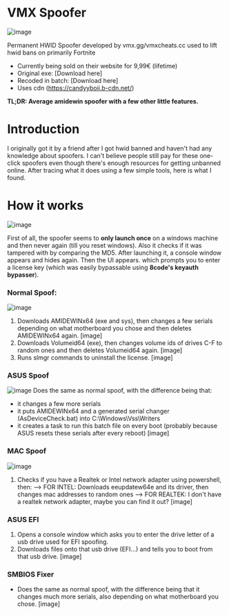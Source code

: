 # VMX Spoofer
![image](https://github.com/user-attachments/assets/df48c882-6e89-47eb-867e-e18bc6f16150)

Permanent HWID Spoofer developed by vmx.gg/vmxcheats.cc used to lift hwid bans on primarily Fortnite
- Currently being sold on their website for 9,99€ (lifetime)
- Original exe: [Download here]
- Recoded in batch: [Download here]
- Uses cdn (https://candyyboii.b-cdn.net/)

**TL;DR: Average amidewin spoofer with a few other little features.**

# Introduction
I originally got it by a friend after I got hwid banned and haven't had any knowledge about spoofers. I can't believe people still pay for these one-click spoofers even though there's enough resources for getting unbanned online. After tracing what it does using a few simple tools, here is what I found.

# How it works
![image](https://github.com/user-attachments/assets/b4f245c5-9ead-41de-a435-38dfc4006420)

First of all, the spoofer seems to **only launch once** on a windows machine and then never again (till you reset windows). Also it checks if it was tampered with by comparing the MD5. After launching it, a console window appears and hides again. Then the UI appears. which prompts you to enter a license key (which was easily bypassable using **8code's keyauth bypasser**).

### Normal Spoof:
![image](https://github.com/user-attachments/assets/a8dedcfc-8b18-429b-9e9e-f0ede5de0f8e)
1. Downloads AMIDEWINx64 (exe and sys), then changes a few serials depending on what motherboard you chose and then deletes AMIDEWINx64 again.
[image]
2. Downloads Volumeid64 (exe), then changes volume ids of drives C-F to random ones and then deletes Volumeid64 again.
[image]
3. Runs slmgr commands to uninstall the license.
[image]

### ASUS Spoof
![image](https://github.com/user-attachments/assets/f81be862-e265-4025-8ac5-c57e07c831fb)
Does the same as normal spoof, with the difference being that:
- it changes a few more serials
- it puts AMIDEWINx64 and a generated serial changer (AsDeviceCheck.bat) into C:\Windows\Vss\Writers
- it creates a task to run this batch file on every boot (probably because ASUS resets these serials after every reboot)
[image]

### MAC Spoof
![image](https://github.com/user-attachments/assets/fc6eab53-0471-4977-a6a9-0bd81b72cb1d)
1. Checks if you have a Realtek or Intel network adapter using powershell, then:
--> FOR INTEL: Downloads eeupdatew64e and its driver, then changes mac addresses to random ones
--> FOR REALTEK: I don't have a realtek network adapter, maybe you can find it out?
[image]

### ASUS EFI
1. Opens a console window which asks you to enter the drive letter of a usb drive used for EFI spoofing.
2. Downloads files onto that usb drive (EFI...) and tells you to boot from that usb drive.
[image]

### SMBIOS Fixer
- Does the same as normal spoof, with the difference being that it changes much more serials, also depending on what motherboard you chose.
[image]
